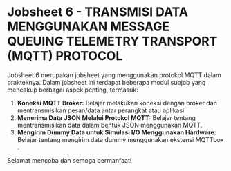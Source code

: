 # Jobsheet 6 - TRANSMISI DATA MENGGUNAKAN MESSAGE QUEUING TELEMETRY TRANSPORT (MQTT) PROTOCOL


Jobsheet 6 merupakan jobsheet yang menggunakan protokol MQTT dalam prakteknya. Dalam jobsheet ini terdapat beberapa modul subjob yang mencakup berbagai aspek penting, termasuk:

1. **Koneksi MQTT Broker:** Belajar melakukan koneksi dengan broker dan mentransmisikan pesan/data antar perangkat atau aplikasi. 
2. **Menerima Data JSON Melalui Protokol MQTT:** Belajar tentang mentransmisikan data dalam bentuk JSON menggunakan MQTT.
3. **Mengirim Dummy Data untuk Simulasi I/O Menggunakan Hardware:** Belajar tentang mengirim data dummy menggunakan ekstensi MQTTbox .

Selamat mencoba dan semoga bermanfaat!

